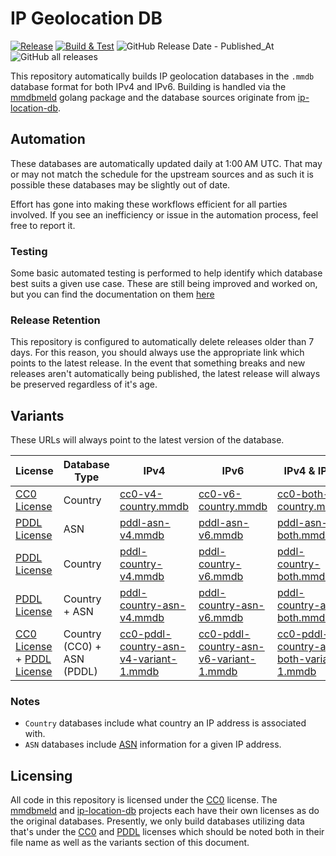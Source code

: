# IP Geolocation DB

[![Release](https://github.com/HostByBelle/IP-Geolocation-DB/actions/workflows/release.yml/badge.svg)](https://github.com/HostByBelle/IP-Geolocation-DB/actions/workflows/release.yml)
[![Build & Test](https://github.com/HostByBelle/IP-Geolocation-DB/actions/workflows/build.yml/badge.svg)](https://github.com/HostByBelle/IP-Geolocation-DB/actions/workflows/build.yml)
![GitHub Release Date - Published_At](https://img.shields.io/github/release-date/HostByBelle/IP-Geolocation-DB)
![GitHub all releases](https://img.shields.io/github/downloads/HostByBelle/IP-Geolocation-DB/total?label=Weekly%20downloads)

This repository automatically builds IP geolocation databases in the `.mmdb` database format for both IPv4 and IPv6.
Building is handled via the [mmdbmeld](https://github.com/safing/mmdbmeld) golang package and the database sources originate from [ip-location-db](https://github.com/sapics/ip-location-db).

## Automation

These databases are automatically updated daily at 1:00 AM UTC. That may or may not match the schedule for the upstream sources and as such it is possible these databases may be slightly out of date.

Effort has gone into making these workflows efficient for all parties involved. If you see an inefficiency or issue in the automation process, feel free to report it.

### Testing

Some basic automated testing is performed to help identify which database best suits a given use case.
These are still being improved and worked on, but you can find the documentation on them [here](https://github.com/HostByBelle/IP-Geolocation-DB/blob/main/Testing.md)

### Release Retention

This repository is configured to automatically delete releases older than 7 days. For this reason, you should always use the appropriate link which points to the latest release. In the event that something breaks and new releases aren't automatically being published,  the latest release will always be preserved regardless of it's age.

## Variants

These URLs will always point to the latest version of the database.


| License | Database Type | IPv4 | IPv6 | IPv4 & IPv6 |
|---------|---------------|------|------|------|
| [CC0 License](https://creativecommons.org/publicdomain/zero/1.0/) | Country | [cc0-v4-country.mmdb](https://github.com/HostByBelle/IP-Geolocation-DB/releases/latest/download/cc0-v4-country.mmdb) | [cc0-v6-country.mmdb](https://github.com/HostByBelle/IP-Geolocation-DB/releases/latest/download/cc0-v6-country.mmdb) | [cc0-both-country.mmdb](https://github.com/HostByBelle/IP-Geolocation-DB/releases/latest/download/cc0-botgh-country.mmdb) |
| [PDDL License](https://opendatacommons.org/licenses/pddl/1-0/) | ASN | [pddl-asn-v4.mmdb](https://github.com/HostByBelle/IP-Geolocation-DB/releases/latest/download/pddl-asn-v4.mmdb) | [pddl-asn-v6.mmdb](https://github.com/HostByBelle/IP-Geolocation-DB/releases/latest/download/pddl-asn-v6.mmdb) | [pddl-asn-both.mmdb](https://github.com/HostByBelle/IP-Geolocation-DB/releases/latest/download/pddl-asn-both.mmdb) |
| [PDDL License](https://opendatacommons.org/licenses/pddl/1-0/) | Country | [pddl-country-v4.mmdb](https://github.com/HostByBelle/IP-Geolocation-DB/releases/latest/download/pddl-country-v4.mmdb) | [pddl-country-v6.mmdb](https://github.com/HostByBelle/IP-Geolocation-DB/releases/latest/download/pddl-country-v6.mmdb) | [pddl-country-both.mmdb](https://github.com/HostByBelle/IP-Geolocation-DB/releases/latest/download/pddl-country-both.mmdb) |
| [PDDL License](https://opendatacommons.org/licenses/pddl/1-0/) | Country + ASN | [pddl-country-asn-v4.mmdb](https://github.com/HostByBelle/IP-Geolocation-DB/releases/latest/download/pddl-country-asn-v4.mmdb) | [pddl-country-asn-v6.mmdb](https://github.com/HostByBelle/IP-Geolocation-DB/releases/latest/download/pddl-country-asn-v6.mmdb) | [pddl-country-asn-both.mmdb](https://github.com/HostByBelle/IP-Geolocation-DB/releases/latest/download/pddl-country-asn-both.mmdb) |
| [CC0 License](https://creativecommons.org/publicdomain/zero/1.0/) + [PDDL License](https://opendatacommons.org/licenses/pddl/1-0/) | Country (CC0) + ASN (PDDL) | [cc0-pddl-country-asn-v4-variant-1.mmdb](https://github.com/HostByBelle/IP-Geolocation-DB/releases/latest/download/cc0-pddl-country-asn-v4-variant-1.mmdb) | [cc0-pddl-country-asn-v6-variant-1.mmdb](https://github.com/HostByBelle/IP-Geolocation-DB/releases/latest/download/cc0-pddl-country-asn-v6-variant-1.mmdb)| [cc0-pddl-country-asn-both-variant-1.mmdb](https://github.com/HostByBelle/IP-Geolocation-DB/releases/latest/download/cc0-pddl-country-asn-both-variant-1.mmdb)|

### Notes

- `Country` databases include what country an IP address is associated with.
- `ASN` databases include [ASN](https://www.arin.net/resources/guide/asn/) information for a given IP address.

## Licensing

All code in this repository is licensed under the [CC0](https://creativecommons.org/publicdomain/zero/1.0/) license. The [mmdbmeld](https://github.com/safing/mmdbmeld) and [ip-location-db](https://github.com/sapics/ip-location-db) projects each have their own licenses as do the original databases. Presently, we only build databases utilizing data that's under the [CC0](https://creativecommons.org/publicdomain/zero/1.0/) and [PDDL](https://opendatacommons.org/licenses/pddl/1-0/) licenses which should be noted both in their file name as well as the variants section of this document.
